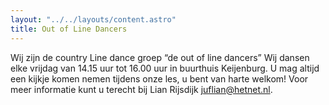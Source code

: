```yaml
---
layout: "../../layouts/content.astro"
title: Out of Line Dancers
---
```


Wij zijn de country Line dance groep “de out of line dancers”
Wij dansen elke vrijdag van 14.15 uur tot 16.00 uur in buurthuis Keijenburg. U mag altijd een kijkje komen nemen tijdens onze les, u bent van harte welkom! Voor meer informatie kunt u terecht bij Lian Rijsdijk [juflian@hetnet.nl](nailto:juflian@hetnet.nl).

